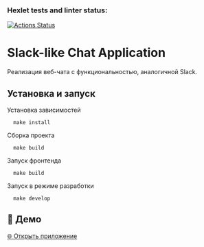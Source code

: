 ### Hexlet tests and linter status:

[![Actions Status](https://github.com/Kudrikudrii/frontend-project-12/actions/workflows/hexlet-check.yml/badge.svg)](https://github.com/Kudrikudrii/frontend-project-12/actions)

# Slack-like Chat Application

Реализация веб-чата с функциональностью, аналогичной Slack.

## Установка и запуск

Установка зависимостей

```console
  make install
```

Сборка проекта

```console
  make build
```

Запуск фронтенда

```console
  make build
```

Запуск в режиме разработки

```console
  make develop
```

## 🚀 Демо

[🌐 Открыть приложение](https://frontend-project-12-kyo7.onrender.com)

